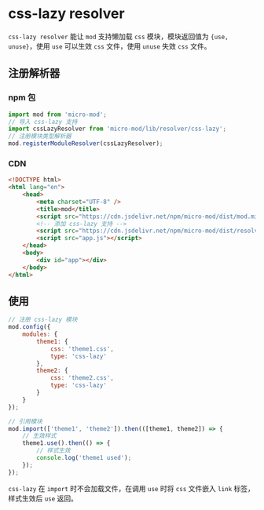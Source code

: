 # css-lazy resolver

`css-lazy resolver` 能让 `mod` 支持懒加载 `css` 模块，模块返回值为 `{use, unuse}`，使用 `use` 可以生效 `css` 文件，使用 `unuse` 失效 `css` 文件。

## 注册解析器

### npm 包

```js
import mod from 'micro-mod';
// 导入 css-lazy 支持
import cssLazyResolver from 'micro-mod/lib/resolver/css-lazy';
// 注册模块类型解析器
mod.registerModuleResolver(cssLazyResolver);
```

### CDN

```html
<!DOCTYPE html>
<html lang="en">
    <head>
        <meta charset="UTF-8" />
        <title>mod</title>
        <script src="https://cdn.jsdelivr.net/npm/micro-mod/dist/mod.min.js"></script>
        <!-- 添加 css-lazy 支持 -->
        <script src="https://cdn.jsdelivr.net/npm/micro-mod/dist/resolver-css-lazy.min.js"></script>
        <script src="app.js"></script>
    </head>
    <body>
        <div id="app"></div>
    </body>
</html>
```

## 使用

```js
// 注册 css-lazy 模块
mod.config({
    modules: {
        theme1: {
            css: 'theme1.css',
            type: 'css-lazy'
        },
        theme2: {
            css: 'theme2.css',
            type: 'css-lazy'
        }
    }
});

// 引用模块
mod.import(['theme1', 'theme2']).then(([theme1, theme2]) => {
    // 生效样式
    theme1.use().then(() => {
        // 样式生效
        console.log('theme1 used');
    });
});
```

`css-lazy` 在 `import` 时不会加载文件，在调用 `use` 时将 `css` 文件嵌入 `link` 标签，样式生效后 `use` 返回。